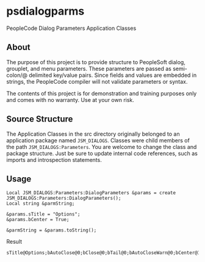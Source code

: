 # psdialogparms

PeopleCode Dialog Parameters Application Classes

## About

The purpose of this project is to provide structure to PeopleSoft dialog, grouplet, and menu parameters. These parameters are passed as semi-colon/@ delimited key/value pairs. Since fields and values are embedded in strings, the PeopleCode compiler will not validate parameters or syntax.

The contents of this project is for demonstration and training purposes only and comes with no warranty. Use at your own risk.

## Source Structure

The Application Classes in the src directory originally belonged to an application package named `JSM_DIALOGS`. Classes were child members of the path `JSM_DIALOGS:Parameters`. You are welcome to change the class and package structure. Just be sure to update internal code references, such as imports and introspection statements.

## Usage

```PeopleCode
Local JSM_DIALOGS:Parameters:DialogParameters &params = create JSM_DIALOGS:Parameters:DialogParameters();
Local string &parmString;

&params.sTitle = "Options";
&params.bCenter = True;

&parmString = &params.toString();
```

Result

```PeopleCode
sTitle@Options;bAutoClose@0;bClose@0;bTail@0;bAutoCloseWarn@0;bCenter@1;
```